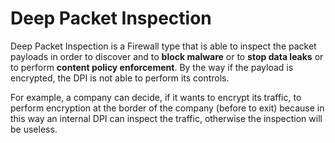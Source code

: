 



# Deep Packet Inspection

Deep Packet Inspection is a Firewall type that is able to inspect the packet payloads in order to discover and to **block malware** or to **stop data leaks** or to perform **content policy enforcement**. By the way if the payload is encrypted, the DPI is not able to perform its controls.

For example, a company can decide, if it wants to encrypt its traffic, to perform encryption at the border of the company (before to exit) because in this way an internal DPI can inspect the traffic, otherwise the inspection will be useless.